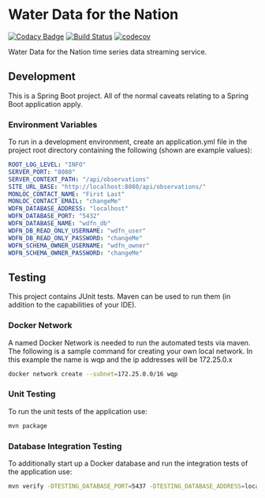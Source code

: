 # Water Data for the Nation
[![Codacy Badge](https://api.codacy.com/project/badge/Grade/1b57ae37d61a48078ee9b7b64204b463)](https://www.codacy.com/manual/usgs_wma_dev/time-series-services?utm_source=github.com&amp;utm_medium=referral&amp;utm_content=usgs/time-series-services&amp;utm_campaign=Badge_Grade)
[![Build Status](https://travis-ci.com/usgs/time-series-services.svg?branch=master)](https://travis-ci.com/usgs/time-series-services)
[![codecov](https://codecov.io/gh/usgs/time-series-services/branch/master/graph/badge.svg)](https://codecov.io/gh/usgs/time-series-services)

Water Data for the Nation time series data streaming service.

## Development
This is a Spring Boot project. All of the normal caveats relating to a Spring Boot application apply.

### Environment Variables
To run in a development environment, create an application.yml file in the project root directory containing the following (shown are example values):

```.yml
ROOT_LOG_LEVEL: "INFO"
SERVER_PORT: "8080"
SERVER_CONTEXT_PATH: "/api/observations"
SITE_URL_BASE: "http://localhost:8080/api/observations/"
MONLOC_CONTACT_NAME: "First Last"
MONLOC_CONTACT_EMAIL: "changeMe"
WDFN_DATABASE_ADDRESS: "localhost"
WDFN_DATABASE_PORT: "5432"
WDFN_DATABASE_NAME: "wdfn_db"
WDFN_DB_READ_ONLY_USERNAME: "wdfn_user"
WDFN_DB_READ_ONLY_PASSWORD: "changeMe"
WDFN_SCHEMA_OWNER_USERNAME: "wdfn_owner"
WDFN_SCHEMA_OWNER_PASSWORD: "changeMe"
```

## Testing
This project contains JUnit tests. Maven can be used to run them (in addition to the capabilities of your IDE).

### Docker Network
A named Docker Network is needed to run the automated tests via maven. The following is a sample command for creating your own local network. In this example the name is wqp and the ip addresses will be 172.25.0.x

```.sh
docker network create --subnet=172.25.0.0/16 wqp
```

### Unit Testing
To run the unit tests of the application use:

```.sh
mvn package
```

### Database Integration Testing
To additionally start up a Docker database and run the integration tests of the application use:

```.sh
mvn verify -DTESTING_DATABASE_PORT=5437 -DTESTING_DATABASE_ADDRESS=localhost -DTESTING_DATABASE_NETWORK=wdfn
```
